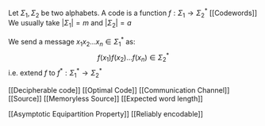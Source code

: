 Let $\Sigma_{1},\Sigma_{2}$ be two alphabets.
A code is a function $f:\Sigma_{1}\to \Sigma_{2}^*$
[[Codewords]]
We usually take $\lvert \Sigma_{1} \rvert=m$ and $\lvert \Sigma_{2} \rvert=a$

We send a message $x_{1}x_{2}\dots x_{n}\in \Sigma_{1}^*$ as:
$$
f(x_{1})f(x_{2})\dots f(x_{n})\in \Sigma_{2}^*
$$
i.e. extend $f$ to $f^{*}:\Sigma_{1}^{*}\to \Sigma_{2}^{*}$

[[Decipherable code]]
[[Optimal Code]]
[[Communication Channel]]
[[Source]]
[[Memoryless Source]]
[[Expected word length]]

[[Asymptotic Equipartition Property]]
[[Reliably encodable]]